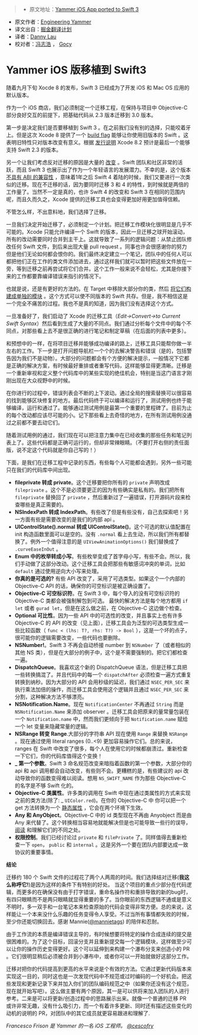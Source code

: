 > * 原文地址：[Yammer iOS App ported to Swift 3](https://medium.com/@yammereng/yammer-ios-app-ported-to-swift-3-e3496525add1)
* 原文作者：[Engineering Yammer](https://medium.com/@yammereng)
* 译文出自：[掘金翻译计划](https://github.com/xitu/gold-miner)
* 译者：[Danny Lau](https://github.com/Danny1451)
* 校对者：[冯志浩](https://github.com/fengzhihao123) ， [Gocy](https://github.com/Gocy015)


# Yammer iOS 版移植到 Swift3





随着九月下旬 Xocde 8 的发布，Swift 3 已经成为了开发 iOS 和 Mac OS 应用的默认版本。

作为一个 iOS 商店，我们必须制定一个迁移工程，在保持与项目中 Objective-C 部分良好交互的前提下，把基础代码从 2.3 版本迁移到 3.0 版本。

第一步是决定我们是否要移植到 Swift 3 。在之前我们没有别的选择，只能咬着牙上。但是这次 Xcode 8 提供了一个 [build flag](https://developer.apple.com/swift/blog/?id=36) 能够让你使用旧版本的 Swift 。这表明旧特性只对版本改变有意义。根据 [发行说明](https://developer.apple.com/library/prerelease/content/releasenotes/DeveloperTools/RN-Xcode/Introduction.html) Xcode 8.2 预计是最后一个能够支持 Swift 2.3 的版本。

另一个让我们考虑反对迁移的原因是大量的 [改变](https://buildingvts.com/a-mostly-comprehensive-list-of-swift-3-0-and-2-3-changes-193b904bb5b1#.z9w2usfdx) 。Swift 团队和社区非常的活跃，而且 Swift 3 也展示出了作为一个年轻语言的发展潜力。不幸的是，这个版本 [不具有 ABI 的兼容性](http://thread.gmane.org/gmane.comp.lang.swift.evolution/17276) ，意味着1年之后 Swift 4 着陆的时候，我们又要进行一次类似的迁移。现在不迁移的话，因为要同时迁移 3 和 4 的特性，到时候就是两倍的工作量了。当然不一定是真的，也许 Swift 4 的改变和 Swift 3 在相同的范围内呢，而且久而久之，Xcode 提供的迁移工具也会变得更加好用更加值得信赖。 

不管怎么样，不出意料地，我们选择了迁移。

一旦我们决定开始迁移了，必须制定一个计划。把迁移工作模块化很明显是几乎不可能的。Xcode 只能允许编译一个 Swift 的版本，因此一旦迁移之球开始滚动，所有的改动需要同时合并到主干上。这就导致了一系列的逻辑问题：从禁止团队修改任何 Swift 文件，到后来出现大量 pull request 。同事也许会很感谢你的努力但是他们无论如何都会恨你的。我们最终决定建立一个笔记，团队中的任何人可以都把他们正在工作的类文件添加进去，通过这样我们就可以暂时把这些文件放在一旁，等到迁移之前再尝试将它们合并。这个工作一般来说不会轻松，尤其是你接下来的工作都要靠编译错误来指引的情况下。

也就是说，还是有更好的方法的。在 Target 中移除大部分你的类，然后 [将它们构建成单独的模块](https://twitter.com/cocoaphony/status/794988795208802305) 。这个方式可以使不同版本的 Swift 共存。但是，我不相信这是一个完全不痛苦的过程。我也不是真的知道，因为我们没有选择这个方式。

一旦准备好了，我们启动了 Xcode 的迁移工具（_Edit->Convert->to Current Swift Syntax_）然后看到生成了大量的不同点。我们通过分析每个文件中的每个不同点，对那些看上去不是很正确的进行笔记和制定草稿（在后面的列表中更多）。

和预想中的一样，在将项目迁移并能够成功编译的路上，迁移工具只能帮你做一半左右的工作。下一步是打开问题导航栏一个个的去解决警告和错误（是的，包括警告因为我们不是动物）。大部分的问题都会有个方便的解决提示，一般情况下它都是正确的解决方案，有时候最好重排或者重写代码，这样能够显得更清晰。迁移是一个重新审视和定义整个代码库中的某些实现的绝佳机会，特别是当这门语言才刚刚出现在大众视野中的时候。

在你进行的过程中，错误列表会不断的上下波动。通过全局的搜索替换可以很容易的找到能够区块修复的地方。最后代码终于可以编译和运行了，测试用例也终于能够编译，运行和通过了。能够通过测试用例是最第一个重要的里程碑了。目前为止的每个改动都应该尽可能的小。记下那些看上去奇怪的地方，在所有测试用例没通过之前都不要去动它们。

随着测试用例的通过，我们现在可以把注意力集中在已经收集的那些任务和笔记列表上了。这些代码都是正确可运行的，但却非常辣眼睛。（不要打开右侧的责任面版，说不定这个代码就是你自己写的！）

下面，是我们在迁移工程中记录的东西，有些每个人可能都会遇到，另外一些可能只在我们的代码库中间出现。

*   **fileprivate 转成 private**。这个迁移要把你所有的 `private` 声明改成 `fileprivate` 。这个不是必须要更正的因为有些确实是私有的。我们把所有 `fileprivate` 替换回了 `private` ，然后重新过了一遍错误，打开源码片段来检查哪些是真正需要的。
*   **NSIndexPath 转成 IndexPath**。有些改了但是有些没有，自己去探索吧！另一方面有些是需要改变的是我们的内部 api 。
*   **UIControlState().normal 转成 UIControlState()**。这个可选的默认值配置在 init 构造函数里面可以是空的。没有 `.normal` 看上去生动，所以我们所有都替换了。例外一个值得注意的是 `UIViewAnimationOptions()` 我们替换成了 `.curveEaseInOut` 。
*   **Enum 中的枚举转成小写**。有些枚举变成了首字母小写，有些不会。所以，我们手动做了这部分改动。这个迁移工具会把那些有敏感词冲突的单词，比如 `default` 通过使用逆向大小写来处理。
*   **你真的是可选的?** 有些 API 改变了，采用了可选类型。如果这个一个内部的 Objective-C API 的话，确保你的可空标识是被正确设置了。
*   **Objective-C 可空标识符**。在 Swift 3 中，每个导入的没有可空标识符的 Objective-C 类都会被强制解包到可选。
最快的解决方法是每个地方都用 `if let` 或者 `gurad let`，但是在这么做之前，在 Objective-C 这边做个检查。
*   **Optional 可比性**。因为一些 API 中的可选性的改变，并且事实上也有许多 Objective-C 的 API 的改变（见上面），迁移工具会为泛型的可选类型生成一些比较函数（ `func < (lhs: T?, rhs: T?) -> Bool` ），这是一个坏的点子，很可能你的逻辑需要改变，一些代码也要删除。
*   **NSNumber!**。Swift 3 不再会自动桥接 number 到 `NSNumber` 了（或者相似的其他 NS 类），但是在大部分的例子中，这个是不需要强制的。把它们都检查一遍。
*   **DispatchQueue**。我喜欢这个新的 DispatchQueue 语法，但是迁移工具把一些转换搞混了。并且代码中的每一个 `dispatchAfter` 必须检查一遍方式重复转换到纳秒。因为大部分的 API 会用秒级的延迟，我们通过 `NSEC_PER_SEC` 来执行乘法加倍的操作，而迁移工具会使用这个逻辑并且通过 `NSEC_PER_SEC` 来分割，这种解决方法不够漂亮。
*   **NSNotification.Name**。现在 `NotificationCenter` 不再通过 `String` 而是 `NSNotification.Name` 来添加 observer 。迁移工具会把原来的量常量包装在一个 `Notification.name` 中，然而我们更倾向于把 `Notification.name` 赋给一个 let 变量来隐藏常量的逻辑。
*   **NSRange 转变 Range**.大部分的字符串 API 现在使用 `Range` 来替换 `NSRange` 。现在通过使用 literal ranges (0..<9) 更加容易操作它们。总的来说，ranges 在 Swift 中改变了很多，每个人在使用它的时候都崩溃过。重新检查一下它们，你的代码库值得这个变换！
*   **_ 第一个参数**。Swift 3 命名规范改变来暗指着函数的第一个参数，大部分你的 api 和 api 调用都会自动改变，有些则不会。更糟糕的是，有些建议的 api 改动导致你的函数变得难以阅读。想用 `NS_SWIFT_NAME` 作为那些 Objective-C 的名字是不够 Swift 化的。
*   **Objective-C 类属性**。许多类的调用在 Swift 中现在通过类属性的方式来实现之前的类方法(除了: _ `UIColor.red`)。在你的 Objective-C 中 你可以把一个 get 方法转换为一个 [静态属性]((http://useyourloaf.com/blog/objective-c-class-properties/)) ，它会在两个环境下生效。
*   **Any 和 AnyObject**。Objective-C 中的 id 类型现在不再由 Anyobject 而是由 Any 来代替了。这个转换相当容易地就能解决但是也可能导致一些行的误导， [阅读](http://kuczborski.com/2014/07/29/any-vs-anyobject/) 和理解它们的不同之处。
*   **权限控制**。我们已经讨论过 `private` 和 `filePrivate` 了。同样值得去重新检查一下 `open`， `public` 和 `internal` 。这是另外一个要在团队内部要达成一致协议的重要事情。

**结论**

迁移约 180 个 Swift 文件的过程花了两个人两周的时间。我们选择结对迁移(**我这么称呼它!**)是因为这样的条件下有特别的好处。
当这个项目的重点少部分在代码逻辑，而更多的在确保没有由于打字错误，重命名操作符和重排导致的新的bug时，有四只眼睛而不是两只眼睛就显得重要的多了。当你眼前的东西逻辑不通或是意义不明时，多一双手和一台笔记本来检查原始的代码会变得非常方便。总的来说，这样能让一个本来没什么乐趣的任务变得令人享受。不过当所有事情都失败的时候，至少你还能切换回去。感谢 Mannie([@mannietags](https://twitter.com/mannietags)) 的陪伴和忍耐。

由于工作流的本质是编译错误主导的，有时候想要将特定的操作合成连续的提交是很困难的。为了这个目标，回滚分支并且重新提交每一个逻辑模块，这样做至少可以让你的操作历史变得更好。这个可以延伸到来构建一个瀑布分支来创造小的 PR 。它们很明显稍后必须被合并到小瀑布中，或者你可以一开始就做好这部分工作。

迁移对把你的代码提高到更高的水平来说是个有效的方法。它通过更新代码版本来实现这一目的，同时这也是一次发现代码中不规范或过时编码的一个好机会。把这些发现和更新记录下来并加入你们的团队编码规范之中（如果你还没有这个规范，现在就开始写吧）。这么做主要有两个原因，其一是可以供将来加入团队的人进行参考。二来是可以将更新/创造过程中的思路展示出来。就像一个普通的迁移 PR 或许非常无趣，没有什么吸引力，而一个有着许多更新、同时还有描述这些变化的动机的说明的 PR，对团队中的其它成员就更容易跟进和理解了.

_Francesco Frison 是 Yammer 的一名 iOS 工程师。_ [_@cescofry_](https://twitter.com/cescofry)





